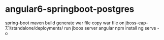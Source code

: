 # angular6-springboot-postgres
spring-boot
maven build generate war file
copy war file on jboss-eap-7.1/standalone/deployments/
run jboos server
angular
npm install
ng serve -o
